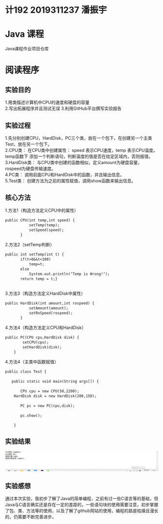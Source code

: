 # 计192 2019311237 潘振宇
# Java 课程
Java课程作业项目仓库
# 阅读程序
## 实验目的
1.用类描述计算机中CPU的速度和硬盘的容量  
2.写出拓展程序并且测试无误
3.利用GitHub平台撰写实验报告  
## 实验过程
1.先分别创建CPU，HardDisk，PC三个类，放在一个包下，在创建另一个主类Test，放在另一个包下。  
2.CPU类：
在CPU类中创建属性：
speed 表示CPU速度，temp 表示CPU温度。
temp函数下 添加一个判断语句，判断温度的值是否在给定区域内，否则报错。  
3.HardDisk类：
与CPU类中创建的函数相似，定义amount为硬盘容量，rospeed为硬盘传输速度。  
4.PC类：
调用前面CPU和HardDisk中的函数，并且输出信息。      
5.Test类：
创建方法为之前的属性赋值，调用show函数来输出信息。

## 核心方法  

1.方法1（构造方法定义CPU中的属性）
```
public CPU(int temp,int speed) {
		   setTemp(temp);
		   setSpeed(speed);
	   }

``` 
2.方法2（setTemp判断）
```
public int setTemp(int t) {
	   if(t>0&&t<100)
		   temp=t;
	   else 
		   System.out.println("Temp is Wrong!");
	   return temp = t;}
	   
``` 
3.方法3（构造方法定义HardDisk中属性）
```
public HardDisk(int amount,int rospeed) {
	       setAmount(amount);
	       setRoSpeed(rospeed);
	   }
``` 
4.方法4（构造方法定义CPU和HardDisk）
```
public PC(CPU cpu,HardDisk disk) {
    	setCPU(cpu);
    	setHardDisk(disk);
    }
```
4.方法4（主类中函数赋值）
```
public class Test {

   public static void main(String args[]) {

       CPU cpu = new CPU(50,2200);
	HardDisk disk = new HardDisk(200,150);
   
       PC pc = new PC(cpu,disk);
       
       pc.show();

    }
```
       
## 实验结果
![1](https://github.com/panzhenyu799/Java-/blob/main/%E5%AE%9E%E9%AA%8C%E7%BB%93%E6%9E%9C.jpg)  
## 实验感想  
通过本次实验，我初步了解了Java的简单编程，之前有过一些C语言等的基础，但Java与C语言确实还是存在一定的差距的，一些语句块的使用需要注意，初步掌握了包、类、方法等的使用，以及了解了github网站的使用，编程的路是枯燥且漫长的，仍需要不断完善进步。
